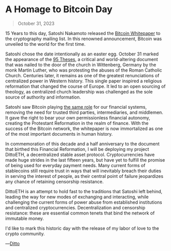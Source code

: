 <script setup>
import Author from './Author.vue'
</script>

# A Homage to Bitcoin Day

<Author  />

> October 31, 2023

15 Years to this day, Satoshi Nakamoto released the [Bitcoin Whitepaper](https://nakamotoinstitute.org/bitcoin/) to the cryptography mailing list. In this renowned announcement, Bitcoin was unveiled to the world for the first time.

Satoshi chose the date intentionally as an easter egg. October 31 marked the appearance of the [95 Theses](https://en.wikipedia.org/wiki/Ninety-five_Theses), a critical and world-altering document that was nailed to the door of the church in Wittenberg, Germany by the monk Martin Luther, who was protesting the abuses of the Roman Catholic Church. Centuries later, it remains as one of the greatest renunciations of centralized power in Western history. This single paper inspired a religious reformation that changed the course of Europe. It led to an open sourcing of theology, as centralized church leadership was challenged as the sole source of authority and information.

Satoshi saw Bitcoin playing [the same role](https://bitcoinmagazine.com/culture/why-bitcoin-resembles-the-protestant-reformation) for our financial systems, removing the need for trusted third parties, intermediaries, and middlemen. It gave the right to bear your own permissionless financial autonomy, creating the Protestant Reformation in the realm of finance. With the success of the Bitcoin network, the whitepaper is now immortalized as one of the most important documents in human history.

In commemoration of this decade and a half anniversary to the document that birthed this Financial Reformation, I will be deploying my project DittoETH, a decentralized stable asset protocol. Cryptocurrencies have made huge strides in the last fifteen years, but have yet to fulfill the promise of being used for everyday payment needs. Many current forms of stablecoins still require trust in ways that will inevitably breach their duties in serving the interest of people, as their central point of failure jeopardizes any chance of retaining censorship resistance.

DittoETH is an attempt to hold fast to the traditions that Satoshi left behind, leading the way for new modes of exchanging and interacting, while challenging the current forms of power abuse from established institutions and centralized cryptocurrencies. Decentralization and censorship resistance: these are essential common tenets that bind the network of immutable money.

I'd like to mark this historic day with the release of my labor of love to the crypto community.

―[Ditto](https://dittoeth.com/me)
